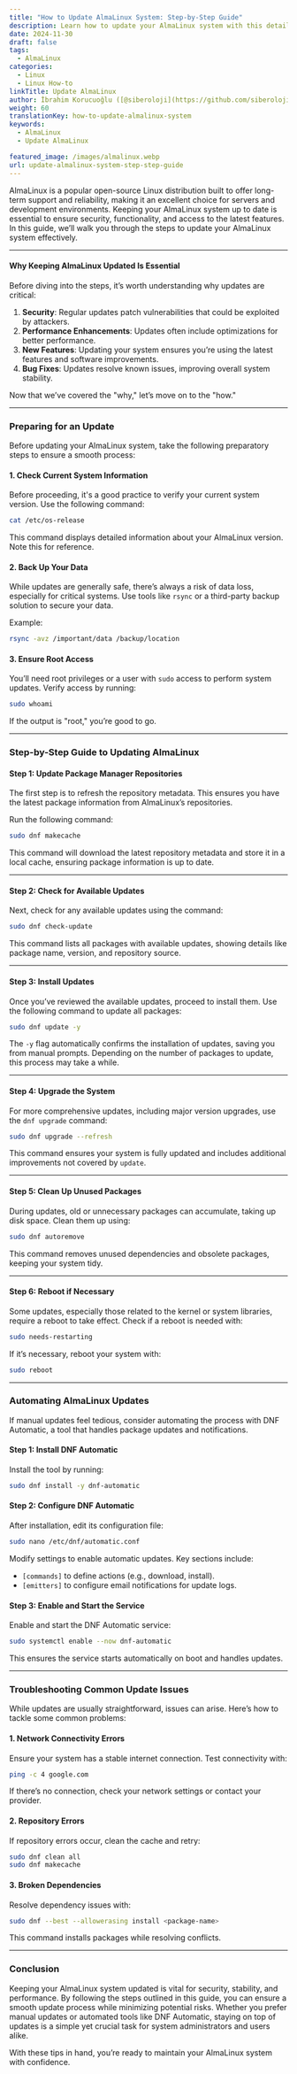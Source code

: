 ```yaml
---
title: "How to Update AlmaLinux System: Step-by-Step Guide"
description: Learn how to update your AlmaLinux system with this detailed step-by-step guide. Ensure security, stability, and performance with these essential tips.
date: 2024-11-30
draft: false
tags:
  - AlmaLinux
categories:
  - Linux
  - Linux How-to
linkTitle: Update AlmaLinux
author: İbrahim Korucuoğlu ([@siberoloji](https://github.com/siberoloji))
weight: 60
translationKey: how-to-update-almalinux-system
keywords:
  - AlmaLinux
  - Update AlmaLinux

featured_image: /images/almalinux.webp
url: update-almalinux-system-step-step-guide
---
```

AlmaLinux is a popular open-source Linux distribution built to offer long-term support and reliability, making it an excellent choice for servers and development environments. Keeping your AlmaLinux system up to date is essential to ensure security, functionality, and access to the latest features. In this guide, we’ll walk you through the steps to update your AlmaLinux system effectively.

---

#### Why Keeping AlmaLinux Updated Is Essential

Before diving into the steps, it’s worth understanding why updates are critical:

1. **Security**: Regular updates patch vulnerabilities that could be exploited by attackers.
2. **Performance Enhancements**: Updates often include optimizations for better performance.
3. **New Features**: Updating your system ensures you’re using the latest features and software improvements.
4. **Bug Fixes**: Updates resolve known issues, improving overall system stability.

Now that we’ve covered the "why," let’s move on to the "how."

---

### Preparing for an Update

Before updating your AlmaLinux system, take the following preparatory steps to ensure a smooth process:

#### 1. **Check Current System Information**

Before proceeding, it's a good practice to verify your current system version. Use the following command:

```bash
cat /etc/os-release
```

This command displays detailed information about your AlmaLinux version. Note this for reference.

#### 2. **Back Up Your Data**

While updates are generally safe, there’s always a risk of data loss, especially for critical systems. Use tools like `rsync` or a third-party backup solution to secure your data.

Example:

```bash
rsync -avz /important/data /backup/location
```

#### 3. **Ensure Root Access**

You’ll need root privileges or a user with `sudo` access to perform system updates. Verify access by running:

```bash
sudo whoami
```

If the output is "root," you’re good to go.

---

### Step-by-Step Guide to Updating AlmaLinux

#### Step 1: **Update Package Manager Repositories**

The first step is to refresh the repository metadata. This ensures you have the latest package information from AlmaLinux’s repositories.

Run the following command:

```bash
sudo dnf makecache
```

This command will download the latest repository metadata and store it in a local cache, ensuring package information is up to date.

---

#### Step 2: **Check for Available Updates**

Next, check for any available updates using the command:

```bash
sudo dnf check-update
```

This command lists all packages with available updates, showing details like package name, version, and repository source.

---

#### Step 3: **Install Updates**

Once you’ve reviewed the available updates, proceed to install them. Use the following command to update all packages:

```bash
sudo dnf update -y
```

The `-y` flag automatically confirms the installation of updates, saving you from manual prompts. Depending on the number of packages to update, this process may take a while.

---

#### Step 4: **Upgrade the System**

For more comprehensive updates, including major version upgrades, use the `dnf upgrade` command:

```bash
sudo dnf upgrade --refresh
```

This command ensures your system is fully updated and includes additional improvements not covered by `update`.

---

#### Step 5: **Clean Up Unused Packages**

During updates, old or unnecessary packages can accumulate, taking up disk space. Clean them up using:

```bash
sudo dnf autoremove
```

This command removes unused dependencies and obsolete packages, keeping your system tidy.

---

#### Step 6: **Reboot if Necessary**

Some updates, especially those related to the kernel or system libraries, require a reboot to take effect. Check if a reboot is needed with:

```bash
sudo needs-restarting
```

If it’s necessary, reboot your system with:

```bash
sudo reboot
```

---

### Automating AlmaLinux Updates

If manual updates feel tedious, consider automating the process with DNF Automatic, a tool that handles package updates and notifications.

#### Step 1: **Install DNF Automatic**

Install the tool by running:

```bash
sudo dnf install -y dnf-automatic
```

#### Step 2: **Configure DNF Automatic**

After installation, edit its configuration file:

```bash
sudo nano /etc/dnf/automatic.conf
```

Modify settings to enable automatic updates. Key sections include:

- `[commands]` to define actions (e.g., download, install).
- `[emitters]` to configure email notifications for update logs.

#### Step 3: **Enable and Start the Service**

Enable and start the DNF Automatic service:

```bash
sudo systemctl enable --now dnf-automatic
```

This ensures the service starts automatically on boot and handles updates.

---

### Troubleshooting Common Update Issues

While updates are usually straightforward, issues can arise. Here’s how to tackle some common problems:

#### 1. **Network Connectivity Errors**

Ensure your system has a stable internet connection. Test connectivity with:

```bash
ping -c 4 google.com
```

If there’s no connection, check your network settings or contact your provider.

#### 2. **Repository Errors**

If repository errors occur, clean the cache and retry:

```bash
sudo dnf clean all
sudo dnf makecache
```

#### 3. **Broken Dependencies**

Resolve dependency issues with:

```bash
sudo dnf --best --allowerasing install <package-name>
```

This command installs packages while resolving conflicts.

---

### Conclusion

Keeping your AlmaLinux system updated is vital for security, stability, and performance. By following the steps outlined in this guide, you can ensure a smooth update process while minimizing potential risks. Whether you prefer manual updates or automated tools like DNF Automatic, staying on top of updates is a simple yet crucial task for system administrators and users alike.

With these tips in hand, you’re ready to maintain your AlmaLinux system with confidence.
